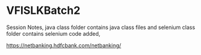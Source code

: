 # VFISLKBatch2

Session Notes, java class folder contains java class files and selenium class folder contains selenium code added,



https://netbanking.hdfcbank.com/netbanking/




